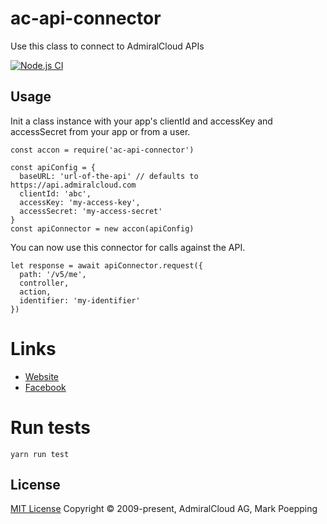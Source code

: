 # ac-api-connector
Use this class to connect to AdmiralCloud APIs

[![Node.js CI](https://github.com/AdmiralCloud/ac-api-connector/actions/workflows/node.js.yml/badge.svg)](https://github.com/AdmiralCloud/ac-api-connector/actions/workflows/node.js.yml)

## Usage
Init a class instance with your app's clientId and accessKey and accessSecret from your app or from a user.

```
const accon = require('ac-api-connector')

const apiConfig = {
  baseURL: 'url-of-the-api' // defaults to https://api.admiralcloud.com
  clientId: 'abc',
  accessKey: 'my-access-key',
  accessSecret: 'my-access-secret'
}
const apiConnector = new accon(apiConfig)
```

You can now use this connector for calls against the API.
```
let response = await apiConnector.request({ 
  path: '/v5/me',
  controller,
  action,
  identifier: 'my-identifier'
})
```




# Links
- [Website](https://www.admiralcloud.com/)
- [Facebook](https://www.facebook.com/MediaAssetManagement/)

# Run tests
```
yarn run test
```

## License

[MIT License](https://opensource.org/licenses/MIT) Copyright © 2009-present, AdmiralCloud AG, Mark Poepping